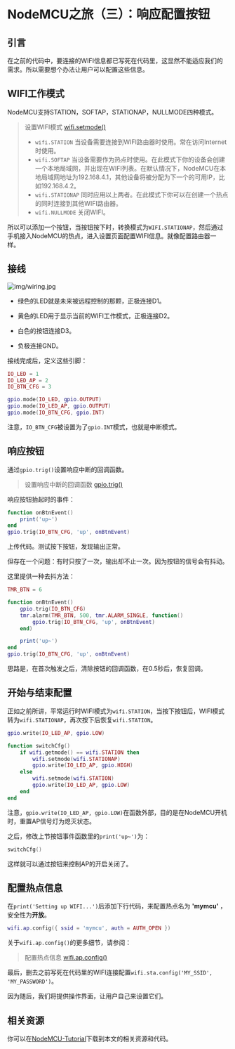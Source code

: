 # NodeMCU之旅（三）：响应配置按钮

## 引言
在之前的代码中，要连接的WIFI信息都已写死在代码里，这显然不能适应我们的需求。所以需要想个办法让用户可以配置这些信息。



## WIFI工作模式

NodeMCU支持STATION，SOFTAP，STATIONAP，NULLMODE四种模式。
> 设置WIFI模式
> [wifi.setmode()](http://nodemcu.readthedocs.io/en/master/en/modules/wifi/#wifisetmode)
>
> * `wifi.STATION` 当设备需要连接到WIFI路由器时使用。常在访问Internet时使用。
> * `wifi.SOFTAP` 当设备需要作为热点时使用。在此模式下你的设备会创建一个本地局域网，并出现在WIFI列表。在默认情况下，NodeMCU在本地局域网地址为192.168.4.1，其他设备将被分配为下一个的可用IP，比如192.168.4.2。
> * `wifi.STATIONAP` 同时应用以上两者。在此模式下你可以在创建一个热点的同时连接到其他WIFI路由器。
> * `wifi.NULLMODE` 关闭WIFI。

所以可以添加一个按钮，当按钮按下时，转换模式为`WIFI.STATIONAP`，然后通过手机接入NodeMCU的热点，进入设置页面配置WIFI信息。就像配置路由器一样。



## 接线

![img/wiring.jpg](wiring.jpg)

* 绿色的LED就是未来被远程控制的那颗，正极连接D1。

* 黄色的LED用于显示当前的WIFI工作模式，正极连接D2。

* 白色的按钮连接D3。

* 负极连接GND。

接线完成后，定义这些引脚：

```lua
IO_LED = 1
IO_LED_AP = 2
IO_BTN_CFG = 3

gpio.mode(IO_LED, gpio.OUTPUT)
gpio.mode(IO_LED_AP, gpio.OUTPUT)
gpio.mode(IO_BTN_CFG, gpio.INT)
```

注意，`IO_BTN_CFG`被设置为了`gpio.INT`模式，也就是中断模式。



## 响应按钮

通过`gpio.trig()`设置响应中断的回调函数。

> 设置响应中断的回调函数
> [gpio.trig()](http://nodemcu.readthedocs.io/en/master/en/modules/gpio/#gpiotrig)

响应按钮抬起时的事件：

```lua
function onBtnEvent()
	print('up~')
end
gpio.trig(IO_BTN_CFG, 'up', onBtnEvent)
```

上传代码。测试按下按钮，发现输出正常。

但存在一个问题：有时只按了一次，输出却不止一次。因为按钮的信号会有抖动。

这里提供一种去抖方法：

```lua
TMR_BTN = 6

function onBtnEvent()
	gpio.trig(IO_BTN_CFG)
	tmr.alarm(TMR_BTN, 500, tmr.ALARM_SINGLE, function()
		gpio.trig(IO_BTN_CFG, 'up', onBtnEvent)
	end)

	print('up~')
end
gpio.trig(IO_BTN_CFG, 'up', onBtnEvent)
```

 思路是，在首次触发之后，清除按钮的回调函数，在0.5秒后，恢复回调。



## 开始与结束配置

正如之前所讲，平常运行时WIFI模式为`wifi.STATION`，当按下按钮后，WIFI模式转为`wifi.STATIONAP`，再次按下后恢复`wifi.STATION`。

```lua
gpio.write(IO_LED_AP, gpio.LOW)

function switchCfg()
	if wifi.getmode() == wifi.STATION then
		wifi.setmode(wifi.STATIONAP)
		gpio.write(IO_LED_AP, gpio.HIGH)
	else
		wifi.setmode(wifi.STATION)
		gpio.write(IO_LED_AP, gpio.LOW)
	end
end
```

注意，`gpio.write(IO_LED_AP, gpio.LOW)`在函数外部，目的是在NodeMCU开机时，重置AP信号灯为熄灭状态。

之后，修改上节按钮事件函数里的`print('up~')`为：

```lua
switchCfg()
```

这样就可以通过按钮来控制AP的开启关闭了。



## 配置热点信息

在`print('Setting up WIFI...')`后添加下行代码，来配置热点名为 **'mymcu'** ，安全性为**开放**。

```lua
wifi.ap.config({ ssid = 'mymcu', auth = AUTH_OPEN })
```
关于`wifi.ap.config()`的更多细节，请参阅：

>配置热点信息
>[wifi.ap.config()](http://nodemcu.readthedocs.io/en/master/en/modules/wifi/#wifiapconfig)

最后，删去之前写死在代码里的WIFI连接配置`wifi.sta.config('MY_SSID', 'MY_PASSWORD')`。

因为随后，我们将提供操作界面，让用户自己来设置它们。



## 相关资源

你可以在[NodeMCU-Tutorial](https://github.com/wangzexi/NodeMCU-Tutorial)下载到本文的相关资源和代码。